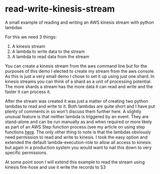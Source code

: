 # read-write-kinesis-stream

A small example of reading and writing  an AWS kinesis stream with python lambdas

For this we need 3 things:

1) A kinesis stream
2) A lambda to write data to the stream
3) A lambda to read data from the stream

You can create a kinesis stream from the aws command line but for the purposes of this demo I elected to create my
stream from the aws console. As this is just a very small demo I chose to set it up using just one shard. In kinesis streams 
you can think of a shard as a unit of processing potential. The more shards a stream has the more data it can read and write
and the faster it can process it. 

After the stream was created it was just a matter of creating two python lambdas to read and write to it. Both lambdas are quite short
and I have put plenty of comments in so won't discuss them further here. A slightly unusual feature is that neither lambda is triggered 
by an event. They are stand-alone and can be run manually as and when required or more likely as part of an AWS Step function process.(see 
my article on using step functions [here](https://github.com/taupirho/using-aws-step).
The only other thing to note is that the lambdas obviously need permission to read
and write to kinesis. I took the easy option and extended the default lambda-execution-role to allow all access to kinesis but again in
a production system you would want to nail this down to very specific permissions.

At some point soon I will extend this example to read the stream using kinesis fire-hose and use it write the records to S3

